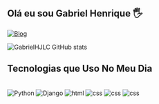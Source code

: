 ## Olá eu sou Gabriel Henrique 🖐️

[![Blog](https://img.shields.io/website?label=projetodjango.vercel.app&style=for-the-badge&url=https://sujeitoprogramador.com/)](https://projetodjango.vercel.app)

![GabrielHJLC GitHub stats](https://github-readme-stats.vercel.app/api?username=GabrielHJLC&show_icons=true&theme=radical)

## Tecnologias que Uso No Meu Dia

<div style="display:inline_block"><br/>
    <img align="center" alt="Python" src="https://img.shields.io/badge/Python-14354C?style=for-the-badge&logo=python&logoColor=white"></img>
    <img align="center" alt="Django" src="https://img.shields.io/badge/Django-092E20?style=for-the-badge&logo=django&logoColor=white"></img>
    <img align="center" alt="html" src="https://img.shields.io/badge/HTML5-E34F26?style=for-the-badge&logo=html5&logoColor=white"></img>
    <img align="center" alt="css" src="https://img.shields.io/badge/CSS3-1572B6?style=for-the-badge&logo=css3&logoColor=white"></img>
    <img align="center" alt="css" src="https://img.shields.io/badge/JavaScript-323330?style=for-the-badge&logo=javascript&logoColor=F7DF1E"></img>
    <img align="center" alt="css" src="https://img.shields.io/badge/PostgreSQL-316192?style=for-the-badge&logo=postgresql&logoColor=white"></img>
</div>
